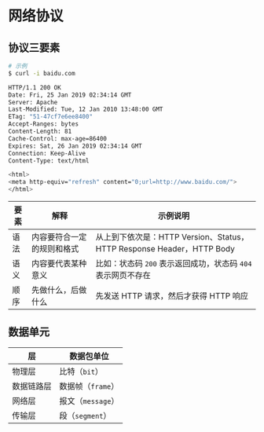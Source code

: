 # 网络协议

## 协议三要素

```sh
# 示例
$ curl -i baidu.com

HTTP/1.1 200 OK
Date: Fri, 25 Jan 2019 02:34:14 GMT
Server: Apache
Last-Modified: Tue, 12 Jan 2010 13:48:00 GMT
ETag: "51-47cf7e6ee8400"
Accept-Ranges: bytes
Content-Length: 81
Cache-Control: max-age=86400
Expires: Sat, 26 Jan 2019 02:34:14 GMT
Connection: Keep-Alive
Content-Type: text/html

<html>
<meta http-equiv="refresh" content="0;url=http://www.baidu.com/">
</html>
```

| 要素 | 解释                       | 示例说明                                                              |
| ---- | -------------------------- | --------------------------------------------------------------------- |
| 语法 | 内容要符合一定的规则和格式 | 从上到下依次是：HTTP Version、Status，HTTP Response Header，HTTP Body |
| 语义 | 内容要代表某种意义         | 比如：状态码 `200` 表示返回成功，状态码 `404` 表示网页不存在          |
| 顺序 | 先做什么，后做什么         | 先发送 HTTP 请求，然后才获得 HTTP 响应                                |

## 数据单元

| 层         | 数据包单位        |
| ---------- | ----------------- |
| 物理层     | 比特（`bit`）     |
| 数据链路层 | 数据帧（`frame`） |
| 网络层     | 报文（`message`） |
| 传输层     | 段（`segment`）   |